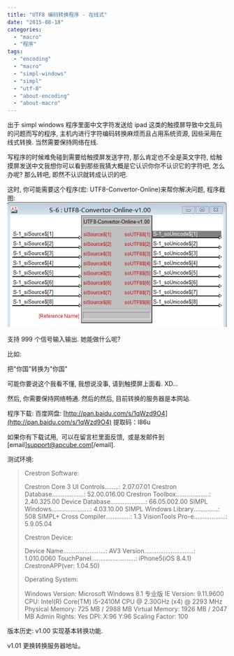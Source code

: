 ```yaml
---
title: "UTF8 编码转换程序 - 在线式"
date: "2015-08-18"
categories: 
  - "macro"
  - "程序"
tags: 
  - "encoding"
  - "macro"
  - "simpl-windows"
  - "simpl"
  - "utf-8"
  - "about-encoding"
  - "about-macro"
---
```


出于 simpl windows 程序里面中文字符发送给 ipad 这类的触摸屏导致中文乱码的问题而写的程序, 主机内进行字符编码转换麻烦而且占用系统资源, 因些采用在线式转换. 当然需要保持网络在线.

写程序的时候难免碰到需要给触摸屏发送字符, 那么肯定也不全是英文字符, 给触摸屏发送中文我想你可以看到那些我猜大概是它认识你你不认识它的字符吧, 怎么办呢? 那么转吧, 即然不认识就转成认识的吧.

这时, 你可能需要这个程序(宏: UTF8-Convertor-Online)来帮你解决问题, 程序截图: ![UTF8-Convertor-Online](/assets/images/UTF8-Convertor-Online.png)

支持 999 个信号输入输出. 她能做什么呢?

比如:

把"你国"转换为"&#x4F60;&#x56FD;"

可能你要说这个我看不懂, 我想说没事, 请到触摸屏上面看. XD...

然后, 你需要保持网络畅通. 然后的然后, 目前转换的服务器是本网站.

程序下载: 百度网盘: [http://pan.baidu.com/s/1qWzd9O4](http://pan.baidu.com/s/1qWzd9O4) 提取码：l86u

如果你有下载试用,  可以在留言栏里面反馈,  或是发邮件到 \[email\]support@apcube.com\[/email\].

测试环境:

> Crestron Software:
> 
> Crestron Core 3 UI Controls........: 2.07.07.01 Crestron Database..................: 52.00.016.00 Crestron Toolbox...................: 2.40.325.00 Device Database....................: 66.05.002.00 SIMPL Windows......................: 4.03.10.00 SIMPL Windows Library..............: 508 SIMPL+ Cross Compiler..............: 1.3 VisionTools Pro-e..................: 5.9.05.04
> 
> Crestron Device:
> 
> Device Name........................: AV3 Version............................: 1.010.0060 TouchPanel.........................: iPhone5(iOS 8.4.1) CrestronAPP(ver: 1.04.50)
> 
> Operating System:
> 
> Windows Version: Microsoft Windows 8.1 专业版 IE Version: 9.11.9600 CPU: Intel(R) Core(TM) i5-2410M CPU @ 2.30GHz (x4) @ 2293 MHz Physical Memory: 725 MB / 2988 MB Virtual Memory: 1926 MB / 2047 MB Admin Rights: Yes DPI: X:96 Y:96 Scaling Factor: 100

版本历史: v1.00 实现基本转换功能.

v1.01 更换转换服务器地址。
